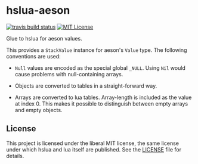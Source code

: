 hslua-aeson
===========

[![travis build status](https://img.shields.io/travis/tarleb/hslua-aeson/master.svg?style=flat-square)](https://travis-ci.org/tarleb/hslua-aeson)
[![MIT License](https://img.shields.io/github/license/tarleb/hslua-aeson.svg?style=flat-square)](./LICENSE)


Glue to hslua for aeson values.

This provides a `StackValue` instance for aeson's `Value` type. The following
conventions are used:

- `Null` values are encoded as the special global `_NULL`. Using `Nil` would
  cause problems with null-containing arrays.

- Objects are converted to tables in a straight-forward way.

- Arrays are converted to lua tables. Array-length is included as the value at
  index 0. This makes it possible to distinguish between empty arrays and empty
  objects.


License
-------

This project is licensed under the liberal MIT license, the same license under
which hslua and lua itself are published. See the [LICENSE](./LICENSE) file for
details.
